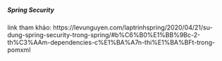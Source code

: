 <h5>Spring Security</h5>
<p>link tham khảo: https://levunguyen.com/laptrinhspring/2020/04/21/su-dung-spring-security-trong-spring/#b%C6%B0%E1%BB%9Bc-2-th%C3%AAm-dependencies-c%E1%BA%A7n-thi%E1%BA%BFt-trong-pomxml</p>